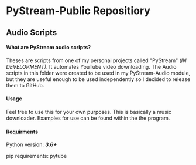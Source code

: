 # PyStream-Public Repositiory
## Audio Scripts

#### What are PyStream audio scripts?
Theses are scripts from one of my personal projects called "PyStream" *(IN DEVELOPMENT)*. It automates YouTube video downloading. The Audio scripts in this folder were created to be used in my PyStream-Audio module, but they are useful enough to be used independently so I decided to release them to GitHub.

#### Usage
Feel free to use this for your own purposes. This is basically a music downloader. Examples for use can be found within the the program.

#### Requirments
Python version: ***3.6+***

pip requirements:
pytube

